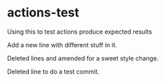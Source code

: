 # actions-test
Using this to test actions produce expected results

Add a new line with different stuff in it.

Deleted lines and amended for a sweet style change.

Deleted line to do a test commit.
